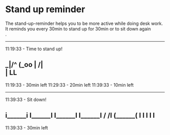 # Stand up reminder
The stand-up-reminder helps you to be more active while doing desk work. <br>
It reminds you every 30min to stand up for 30min or to sit down again <br>.
<br>

----------------------------------------
11:19:33 - Time to stand up!

_\|/^
 (_oo
  |
 /|\
  |
  LL
----------------------------------------
11:19:33 - 30min left
11:29:33 - 20min left
11:39:33 - 10min left

----------------------------------------
11:39:33 - Sit down!

   i______i
   I______I
   I______I
   I______I
  /      /I
 (______( I
 I      I
 I      I
----------------------------------------
11:39:33 - 30min left
